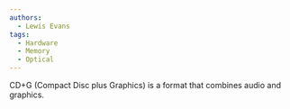 ```yaml
---
authors: 
  - Lewis Evans
tags:
  - Hardware
  - Memory
  - Optical
---
```

CD+G (Compact Disc plus Graphics) is a format that combines audio and graphics.